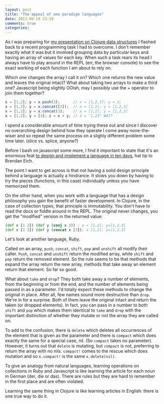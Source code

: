 ```yaml
---
layout: post
title: "The appeal of one paradigm languages"
date: 2013-06-19 23:19
comments: true
categories:
---
```

As I was preparing for [my presentation on Clojure data structures][1] I flashed
back to a recent programming task I had to overcome. I don't remember exactly
what it was but it involved grouping data by particular keys and having an array
of values for each key. When such a task rears its head I always have to play
around in the REPL (err, the browser console) to see the exact working of each
function I am about to rely on.

Which one changes the array I call it on? Which one returns the new value and
leaves the original intact? What about taking two arrays to make a third one?
Javascript being slightly OOish, may I possibly use the + operator to join them
together?

``` javascript
x = [1,2]; y = x.push(3);      // x = [1,2,3]; y = 3;
x = [1,2]; y = x.concat([3]);  // x = [1,2]; y = [1,2,3]
x = [1,2]; y = x.concat(3);    // x = [1,2]; y = [1,2,3]
x = [1,2]; y = [3]; z = x + y; // z = "1,23" WAT?
```

I spend a considerable amount of time trying these out and since I discover no
overarching design behind how they operate I come away none-the-wiser and so
repeat the same process on a slighly different problem some time later. (slice
vs. splice, anyone?)

Before I bash on javascript some more, I find it important to state that
it's an enormous feat [to design and implement a language in ten days][2],
hat tip to Brendan Eich.

The point I want to get across is that not having a solid design principle
behind a language is actually a hindrance. It slows you down by having to try
the pieces (functions, in this case) individually unless you have memorized
them.

On the other hand, when you work with a language that has a design philosophy
you gain the benefit of faster development. In Clojure, in the case of
collection types, that principle is immutability. You don't have to read the
docs or fiddle around in the REPL. The original never changes, you get the
"modified" version in the returned value:

``` clojure
(def x [1 2]) (def y (conj x 3)) ; x = [1,2]; y=[1,2,3]
(def x [1 2]) (def y (concat x [3]); x [1,2]; y=[1,2,3]
```

Let's look at another language, Ruby.

Called on an array, `push`, `concat`, `shift`, `pop` and `unshift` all modify
their caller. `Push`, `concat` and `unshift` return the modified array, while
`shift` and `pop` return the removed element.  So the rule seems to be that
methods that expand the array return the new array, methods that take away an
element return that element. So far so good.

What about `take` and `drop`? They both take away a number of elements, from the
beginning or from the end, and the number of elements being passed in as a
parameter. I'd totally expect these methods to change the original in place.
After all, few names sound more destructive than `drop`.  We're in for a
surprise. Both of them leave the original intact and return the taken (or
dropped elements). In fact, you can pass in a number to both `shift` and `pop`
which makes them identical to `take` and `drop` with the important distinction
of whether they mutate or not the array they are called on.

To add to the confusion, there is `delete` which deletes all occurrences of the
element that is given as the parameter and there is `compact` which does exactly
the same for a special case, nil. (So `compact` takes no parameter). However,
it turns out that `delete` is mutating, but `compact` is not, preferring to return
the array with no nils. `compact!` comes to the rescue which does mutation and so
`x.compact!` is the same `x.delete(nil)`.

To give an analogy from natural languages, learning operations on collections in
Ruby and Javascript is like learning the article for each noun in German (der,
die or das). There are rules but they are hard to remember in the first place
and are often violated.

Learning the same thing in Clojure is like learning articles in English: there
is one true way to do it.

[1]: https://speakerdeck.com/balint/clojure-data-structures-part-one
[2]: http://www.w3.org/community/webed/wiki/A_Short_History_of_JavaScript
